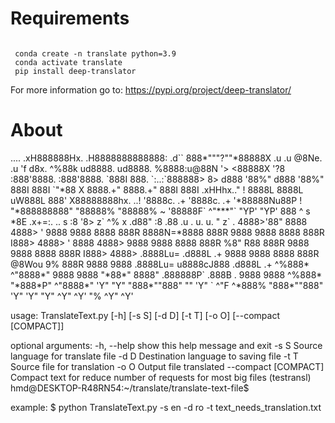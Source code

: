# Requirements

<code>
 conda create -n translate python=3.9
 conda activate translate
 pip install deep-translator
</code>

For more information go to: https://pypi.org/project/deep-translator/

# About
<section>
       ....
   .xH888888Hx.
 .H8888888888888:                           .d``
 888*"""?""*88888X        .u         .u     @8Ne.   .u
'f     d8x.   ^%88k    ud8888.    ud8888.   %8888:u@88N
'>    <88888X   '?8  :888'8888. :888'8888.   `888I  888.
 `:..:`888888>    8> d888 '88%" d888 '88%"    888I  888I
        `"*88     X  8888.+"    8888.+"       888I  888I
   .xHHhx.."      !  8888L      8888L       uW888L  888'
  X88888888hx. ..!   '8888c. .+ '8888c. .+ '*88888Nu88P
 !   "*888888888"     "88888%    "88888%   ~ '88888F`
        ^"***"`         "YP'       "YP'       888 ^
     s                                        *8E   .x+=:.         ..                  s
    :8                                        '8>  z`    ^%  x .d88"                  :8
   .88       .u    .                  u.    u. "  z` .   <k  5888R                  .88           u.      .u    .   
  :888ooo  .d88B :@8c        u      x@88k u@88c.    .@8Ned8"  '888R         u       :888ooo  ...ue888b   .d88B :@8c  
-*8888888 ="8888f8888r    us888u.  ^"8888""8888"  .@^%8888"    888R      us888u.  -*8888888  888R Y888r ="8888f8888r 
  8888      4888>'88"  .@88 "8888"   8888  888R  x88:  `)8b.   888R   .@88 "8888"   8888     888R I888>   4888>'88"  
  8888      4888> '    9888  9888    8888  888R  8888N=*8888   888R   9888  9888    8888     888R I888>   4888> '    
  8888      4888>      9888  9888    8888  888R   %8"    R88   888R   9888  9888    8888     888R I888>   4888>      
 .8888Lu=  .d888L .+   9888  9888    8888  888R    @8Wou 9%    888R   9888  9888   .8888Lu= u8888cJ888   .d888L .+   
 ^%888*    ^"8888*"    9888  9888   "*88*" 8888" .888888P`    .888B . 9888  9888   ^%888*    "*888*P"    ^"8888*"    
   'Y"        "Y"      "888*""888"    ""   'Y"   `   ^"F      ^*888%  "888*""888"    'Y"       'Y"          "Y"      
                        ^Y"   ^Y'                               "%     ^Y"   ^Y'

usage: TranslateText.py [-h] [-s S] [-d D] [-t T] [-o O] [--compact [COMPACT]]

optional arguments:
  -h, --help           show this help message and exit
  -s S                 Source language for translate file
  -d D                 Destination language to saving file
  -t T                 Source file for translation
  -o O                 Output file translated
  --compact [COMPACT]  Compact text for reduce number of requests for most big files
(testransl) hmd@DESKTOP-R48RN54:~/translate/translate-text-file$

example: $ python TranslateText.py -s en -d ro -t text_needs_translation.txt
 
</section>
